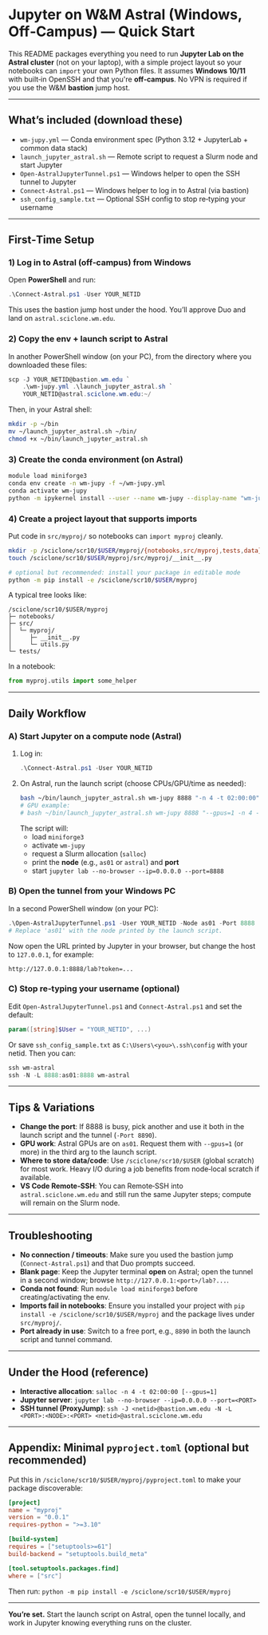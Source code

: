# Jupyter on W&M Astral (Windows, Off‑Campus) — Quick Start

This README packages everything you need to run **Jupyter Lab on the Astral cluster** (not on your laptop), with a simple project layout so your notebooks can `import` your own Python files. It assumes **Windows 10/11** with built‑in OpenSSH and that you're **off‑campus**. No VPN is required if you use the W&M **bastion** jump host.

---

## What’s included (download these)
- `wm-jupy.yml` — Conda environment spec (Python 3.12 + JupyterLab + common data stack)
- `launch_jupyter_astral.sh` — Remote script to request a Slurm node and start Jupyter
- `Open-AstralJupyterTunnel.ps1` — Windows helper to open the SSH tunnel to Jupyter
- `Connect-Astral.ps1` — Windows helper to log in to Astral (via bastion)
- `ssh_config_sample.txt` — Optional SSH config to stop re‑typing your username


---

## First‑Time Setup

### 1) Log in to Astral (off‑campus) from Windows
Open **PowerShell** and run:
```powershell
.\Connect-Astral.ps1 -User YOUR_NETID
```
This uses the bastion jump host under the hood. You’ll approve Duo and land on `astral.sciclone.wm.edu`.

### 2) Copy the env + launch script to Astral
In another PowerShell window (on your PC), from the directory where you downloaded these files:
```powershell
scp -J YOUR_NETID@bastion.wm.edu `
    .\wm-jupy.yml .\launch_jupyter_astral.sh `
    YOUR_NETID@astral.sciclone.wm.edu:~/
```
Then, in your Astral shell:
```bash
mkdir -p ~/bin
mv ~/launch_jupyter_astral.sh ~/bin/
chmod +x ~/bin/launch_jupyter_astral.sh
```

### 3) Create the conda environment (on Astral)
```bash
module load miniforge3
conda env create -n wm-jupy -f ~/wm-jupy.yml
conda activate wm-jupy
python -m ipykernel install --user --name wm-jupy --display-name "wm-jupy (Astral)"
```

### 4) Create a project layout that supports imports
Put code in `src/myproj/` so notebooks can `import myproj` cleanly.

```bash
mkdir -p /sciclone/scr10/$USER/myproj/{notebooks,src/myproj,tests,data}
touch /sciclone/scr10/$USER/myproj/src/myproj/__init__.py

# optional but recommended: install your package in editable mode
python -m pip install -e /sciclone/scr10/$USER/myproj
```

A typical tree looks like:
```
/sciclone/scr10/$USER/myproj
├─ notebooks/
├─ src/
│  └─ myproj/
│     ├─ __init__.py
│     └─ utils.py
└─ tests/
```
In a notebook:
```python
from myproj.utils import some_helper
```

---

## Daily Workflow

### A) Start Jupyter on a compute node (Astral)
1. Log in:
   ```powershell
   .\Connect-Astral.ps1 -User YOUR_NETID
   ```
2. On Astral, run the launch script (choose CPUs/GPU/time as needed):
   ```bash
   bash ~/bin/launch_jupyter_astral.sh wm-jupy 8888 "-n 4 -t 02:00:00"
   # GPU example:
   # bash ~/bin/launch_jupyter_astral.sh wm-jupy 8888 "--gpus=1 -n 4 -t 02:00:00"
   ```
   The script will:
   - load `miniforge3`
   - activate `wm-jupy`
   - request a Slurm allocation (`salloc`)
   - print the **node** (e.g., `as01` or `astral`) and **port**
   - start `jupyter lab --no-browser --ip=0.0.0.0 --port=8888`

### B) Open the tunnel from your Windows PC
In a second PowerShell window (on your PC):
```powershell
.\Open-AstralJupyterTunnel.ps1 -User YOUR_NETID -Node as01 -Port 8888
# Replace 'as01' with the node printed by the launch script.
```
Now open the URL printed by Jupyter in your browser, but change the host to `127.0.0.1`, for example:
```
http://127.0.0.1:8888/lab?token=...
```

### C) Stop re‑typing your username (optional)
Edit `Open-AstralJupyterTunnel.ps1` and `Connect-Astral.ps1` and set the default:
```powershell
param([string]$User = "YOUR_NETID", ...)
```
Or save `ssh_config_sample.txt` as `C:\Users\<you>\.ssh\config` with your netid. Then you can:
```powershell
ssh wm-astral
ssh -N -L 8888:as01:8888 wm-astral
```

---

## Tips & Variations

- **Change the port**: If 8888 is busy, pick another and use it both in the launch script and the tunnel (`-Port 8890`).
- **GPU work**: Astral GPUs are on `as01`. Request them with `--gpus=1` (or more) in the third arg to the launch script.
- **Where to store data/code**: Use `/sciclone/scr10/$USER` (global scratch) for most work. Heavy I/O during a job benefits from node‑local scratch if available.
- **VS Code Remote‑SSH**: You can Remote‑SSH into `astral.sciclone.wm.edu` and still run the same Jupyter steps; compute will remain on the Slurm node.

---

## Troubleshooting

- **No connection / timeouts**: Make sure you used the bastion jump (`Connect-Astral.ps1`) and that Duo prompts succeed.
- **Blank page**: Keep the Jupyter terminal **open** on Astral; open the tunnel in a second window; browse `http://127.0.0.1:<port>/lab?...`.
- **Conda not found**: Run `module load miniforge3` before creating/activating the env.
- **Imports fail in notebooks**: Ensure you installed your project with `pip install -e /sciclone/scr10/$USER/myproj` and the package lives under `src/myproj/`.
- **Port already in use**: Switch to a free port, e.g., `8890` in both the launch script and tunnel command.

---

## Under the Hood (reference)

- **Interactive allocation**: `salloc -n 4 -t 02:00:00 [--gpus=1]`
- **Jupyter server**: `jupyter lab --no-browser --ip=0.0.0.0 --port=<PORT>`
- **SSH tunnel (ProxyJump)**: `ssh -J <netid>@bastion.wm.edu -N -L <PORT>:<NODE>:<PORT> <netid>@astral.sciclone.wm.edu`

---

## Appendix: Minimal `pyproject.toml` (optional but recommended)

Put this in `/sciclone/scr10/$USER/myproj/pyproject.toml` to make your package discoverable:
```toml
[project]
name = "myproj"
version = "0.0.1"
requires-python = ">=3.10"

[build-system]
requires = ["setuptools>=61"]
build-backend = "setuptools.build_meta"

[tool.setuptools.packages.find]
where = ["src"]
```
Then run: `python -m pip install -e /sciclone/scr10/$USER/myproj`

---

**You’re set.** Start the launch script on Astral, open the tunnel locally, and work in Jupyter knowing everything runs on the cluster.
